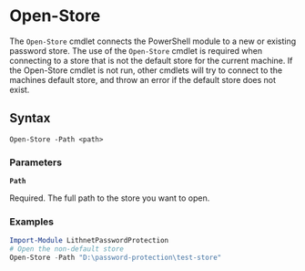 # Open-Store

The `Open-Store` cmdlet connects the PowerShell module to a new or existing password store. The use of the `Open-Store` cmdlet is required when connecting to a store that is not the default store for the current machine. If the Open-Store cmdlet is not run, other cmdlets will try to connect to the machines default store, and throw an error if the default store does not exist.

## Syntax

```
Open-Store -Path <path>
```

### Parameters

**`Path`**

Required. The full path to the store you want to open.

### Examples

```powershell
Import-Module LithnetPasswordProtection
# Open the non-default store
Open-Store -Path "D:\password-protection\test-store"
```
